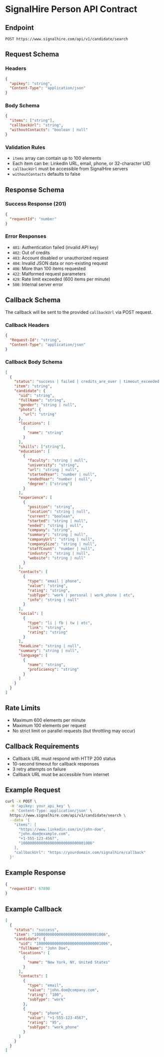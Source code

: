 # SignalHire Person API Contract

## Endpoint
`POST https://www.signalhire.com/api/v1/candidate/search`

## Request Schema

### Headers
```json
{
  "apikey": "string",
  "Content-Type": "application/json"
}
```

### Body Schema
```json
{
  "items": ["string"],
  "callbackUrl": "string",
  "withoutContacts": "boolean | null"
}
```

### Validation Rules
- `items` array can contain up to 100 elements
- Each item can be: LinkedIn URL, email, phone, or 32-character UID
- `callbackUrl` must be accessible from SignalHire servers
- `withoutContacts` defaults to false

## Response Schema

### Success Response (201)
```json
{
  "requestId": "number"
}
```

### Error Responses
- `401`: Authentication failed (invalid API key)
- `402`: Out of credits
- `403`: Account disabled or unauthorized request
- `404`: Invalid JSON data or non-existing request
- `406`: More than 100 items requested
- `422`: Malformed request parameters
- `429`: Rate limit exceeded (600 items per minute)
- `500`: Internal server error

## Callback Schema

The callback will be sent to the provided `callbackUrl` via POST request.

### Callback Headers
```json
{
  "Request-Id": "string",
  "Content-Type": "application/json"
}
```

### Callback Body Schema
```json
[
  {
    "status": "success | failed | credits_are_over | timeout_exceeded | duplicate_query",
    "item": "string",
    "candidate": {
      "uid": "string",
      "fullName": "string",
      "gender": "string | null",
      "photo": {
        "url": "string"
      },
      "locations": [
        {
          "name": "string"
        }
      ],
      "skills": ["string"],
      "education": [
        {
          "faculty": "string | null",
          "university": "string",
          "url": "string | null", 
          "startedYear": "number | null",
          "endedYear": "number | null",
          "degree": ["string"]
        }
      ],
      "experience": [
        {
          "position": "string",
          "location": "string | null",
          "current": "boolean",
          "started": "string | null",
          "ended": "string | null", 
          "company": "string",
          "summary": "string | null",
          "companyUrl": "string | null",
          "companySize": "string | null",
          "staffCount": "number | null",
          "industry": "string | null",
          "website": "string | null"
        }
      ],
      "contacts": [
        {
          "type": "email | phone",
          "value": "string",
          "rating": "string",
          "subType": "work | personal | work_phone | etc",
          "info": "string | null"
        }
      ],
      "social": [
        {
          "type": "li | fb | tw | etc",
          "link": "string", 
          "rating": "string"
        }
      ],
      "headLine": "string | null",
      "summary": "string | null",
      "language": [
        {
          "name": "string",
          "proficiency": "string"
        }
      ]
    }
  }
]
```

## Rate Limits
- Maximum 600 elements per minute
- Maximum 100 elements per request
- No strict limit on parallel requests (but throttling may occur)

## Callback Requirements
- Callback URL must respond with HTTP 200 status
- 10-second timeout for callback responses
- 3 retry attempts on failure
- Callback URL must be accessible from internet

## Example Request
```bash
curl -X POST \
  -H 'apikey: your_api_key' \
  -H 'Content-Type: application/json' \
  https://www.signalhire.com/api/v1/candidate/search \
  --data '{
    "items": [
      "https://www.linkedin.com/in/john-doe",
      "john.doe@example.com",
      "+1-555-123-4567",
      "10000000000000000000000000001006"
    ],
    "callbackUrl": "https://yourdomain.com/signalhire/callback"
  }'
```

## Example Response
```json
{
  "requestId": 67890
}
```

## Example Callback
```json
[
  {
    "status": "success",
    "item": "10000000000000000000000000001006",
    "candidate": {
      "uid": "10000000000000000000000000001006",
      "fullName": "John Doe",
      "locations": [
        {
          "name": "New York, NY, United States"
        }
      ],
      "contacts": [
        {
          "type": "email",
          "value": "john.doe@company.com",
          "rating": "100",
          "subType": "work"
        },
        {
          "type": "phone", 
          "value": "+1-555-123-4567",
          "rating": "95",
          "subType": "work_phone"
        }
      ]
    }
  }
]
```
